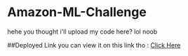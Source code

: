 # Amazon-ML-Challenge

hehe you thought i'll upload my code here? lol noob

##Deployed Link
you can view it on this link tho : <a href="https://bit.ly/hackerearth-TheCleverIdiot-AmazonMLChallenge2023-submission">Click Here</a>
